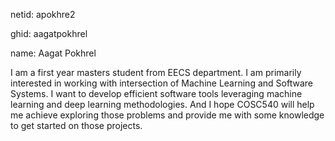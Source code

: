 netid: apokhre2

ghid: aagatpokhrel

name: Aagat Pokhrel

I am a first year masters student from EECS department. I am primarily interested in working with intersection of Machine Learning and Software Systems. I want to develop efficient software tools leveraging machine learning and deep learning methodologies. And I hope COSC540 will help me achieve exploring those problems and provide me with some knowledge to get started on those projects.
